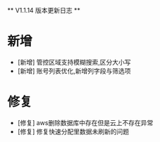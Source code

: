 ** V1.1.14 版本更新日志 **

# 新增
- [新增] 管控区域支持模糊搜索,区分大小写
- [新增] 账号列表优化,新增列字段与筛选项

# 修复
- [修复] aws删除数据库中存在但是云上不存在异常
- [修复] 修复快速分配里数据未刷新的问题